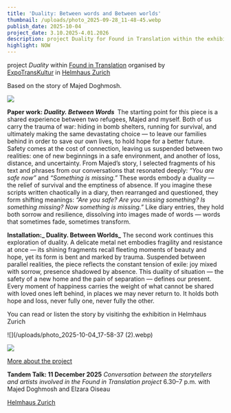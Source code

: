 ```yaml
---
title: 'Duality: Between words and Between worlds'
thumbnail: /uploads/photo_2025-09-28_11-48-45.webp
publish_date: 2025-10-04
project_date: 3.10.2025-4.01.2026
description: project Duality for Found in Translation within the exhibition 'Nun, da Himmel und Erde und Winde ruhen'   in Helmhaus Zurich
highlight: NOW
---
```

project _Duality_ within [Found in Translation](https://www.expotranskultur.org/event-gallery/found-in-translation-2025) organised by [ExpoTransKultur](https://www.expotranskultur.org/en/%C3%BCber-uns) in [Helmhaus Zurich](https://helmhaus.org/en/)

Based on the story of Majed Doghmosh.

![](/uploads/photo_2025-09-28_11-48-45.webp)

**Paper work:_&#32;Duality. Between Words_&#160;**
The starting point for this piece is a shared experience between two refugees, Majed and myself. Both of us carry the trauma of war: hiding in bomb shelters, running for survival, and ultimately making the same devastating choice — to leave our families behind in order to save our own lives, to hold hope for a better future. Safety comes at the cost of connection, leaving us suspended between two realities: one of new beginnings in a safe environment, and another of loss, distance, and uncertainty.
From Majed’s story, I selected fragments of his text and phrases from our conversations that resonated deeply: _“You are safe now”_ and _“Something is missing.”_ These words embody a duality — the relief of survival and the emptiness of absence. If you imagine these scripts written chaotically in a diary, then rearranged and questioned, they form shifting meanings: _“Are you safe? Are you missing something? Is something missing? Now something is missing.”_ Like diary entries, they hold both sorrow and resilience, dissolving into images made of words — words that sometimes fade, sometimes transform.

**Installation:_ Duality. Between Worlds_**
The second work continues this exploration of duality. A delicate metal net embodies fragility and resistance at once — its shining fragments recall fleeting moments of beauty and hope, yet its form is bent and marked by trauma. Suspended between parallel realities, the piece reflects the constant tension of exile: joy mixed with sorrow, presence shadowed by absence.
This duality of situation — the safety of a new home and the pain of separation — defines our present. Every moment of happiness carries the weight of what cannot be shared with loved ones left behind, in places we may never return to. It holds both hope and loss, never fully one, never fully the other.

You can read or listen  the story by visitinhg the exhibition in Helmhaus Zurich

![](/uploads/photo_2025-10-04_17-58-37 (2).webp)

![](/uploads/photo_2025-10-04_17-58-35.webp)

[More about the project](https://www.expotranskultur.org/en/copy-of-2025)

**Tandem Talk: 11 December 2025**
_Conversation between the storytellers and artists involved in the _Found in Translation_ project_
6.30–7 p.m. with Majed Doghmosh and Elzara Oiseau

[Helmhaus Zurich](https://helmhaus.org/)
